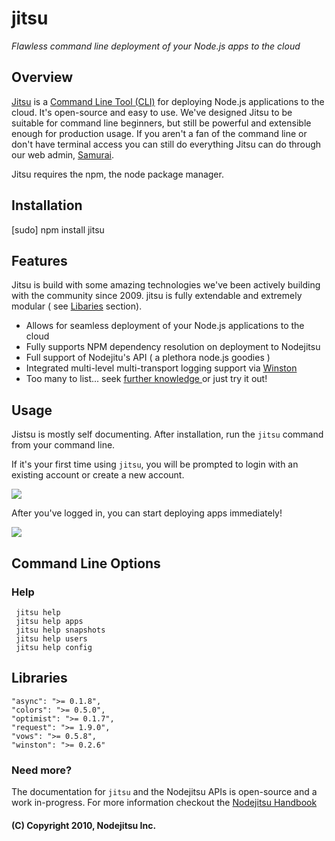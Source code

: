 # jitsu
*Flawless command line deployment of your Node.js apps to the cloud*

## Overview

[Jitsu](http://github.com/nodejitsu/jitsu) is a [Command Line Tool (CLI)](http://en.wikipedia.org/wiki/Command-line_interface) for deploying Node.js applications to the cloud. It's open-source and easy to use. We've designed Jitsu to be suitable for command line beginners, but still be powerful and extensible enough for production usage. If you aren't a fan of the command line or don't have terminal access you can still do everything Jitsu can do through our web admin, [Samurai](http://nodejitsu.com). 

Jitsu requires the npm, the node package manager.


## Installation

   [sudo] npm install jitsu

## Features

Jitsu is build with some amazing technologies we've been actively building with the community since 2009. jitsu is fully extendable and extremely modular ( see [Libaries](#Libraries) section).

 - Allows for seamless deployment of your Node.js applications to the cloud
 - Fully supports NPM dependency resolution on deployment to Nodejitsu
 - Full support of Nodejitu's API ( a plethora node.js goodies )
 - Integrated multi-level multi-transport logging support via [Winston](http://github.com/indexzero/winston/)
 - Too many to list... seek [further knowledge ](http://github.com/nodejitsu/handbook) or just try it out!
 
## Usage

Jistsu is mostly self documenting. After installation, run the `jitsu` command from your command line. 

If it's your first time using `jitsu`, you will be prompted to login with an existing account or create a new account.

<img src="https://github.com/nodejitsu/jitsu/raw/master/test/screenshot.png"/>

After you've logged in, you can start deploying apps immediately!

<img src="https://github.com/nodejitsu/jitsu/raw/master/test/screenshot.png"/>


## Command Line Options

### Help

     jitsu help
     jitsu help apps
     jitsu help snapshots
     jitsu help users
     jitsu help config


## Libraries

    "async": ">= 0.1.8",
    "colors": ">= 0.5.0",
    "optimist": ">= 0.1.7",
    "request": ">= 1.9.0",
    "vows": ">= 0.5.8",
    "winston": ">= 0.2.6"

### Need more?
The documentation for `jitsu` and the Nodejitsu APIs is open-source and a work in-progress. For more information checkout the [Nodejitsu Handbook](http://github.com/nodejitsu/handbook)

#### (C) Copyright 2010, Nodejitsu Inc.